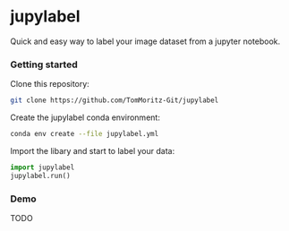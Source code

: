 # jupylabel
Quick and easy way to label your image dataset from a jupyter notebook.

### Getting started
Clone this repository:
```bash
git clone https://github.com/TomMoritz-Git/jupylabel
```
Create the jupylabel conda environment:
```bash
conda env create --file jupylabel.yml
```
Import the libary and start to label your data:
```python
import jupylabel
jupylabel.run()
```

### Demo
TODO
